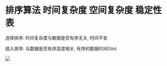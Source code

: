 # 排序算法 时间复杂度 空间复杂度 稳定性 表

选择排序: 时间复杂度与数据是否有序无关, 时间不变

插入排序: 与数据是否有序高度相关, 有序的数据时间O(n)

![](pictures/417719a28e35d2c1eb890593fbd8c36a39c4a625.png)